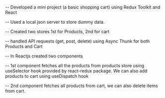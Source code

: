 -- Developed a mini project (a basic shopping cart) using Redux Toolkit and React

-- Used a local json server to store dummy data.

-- Created two stores 1st for Products, 2nd for cart

-- handled API requests (get, post, delete) using Async Thunk for both Products and Cart

-- In Reactjs created two components

-- 1st component fetches all the products from products store using useSelector hook provided by react-redux package. We can also add products to cart using useDispatch hook

-- 2nd component fetches all products from cart, we can also delete items from cart.
